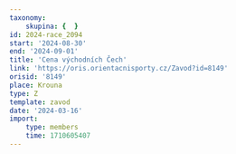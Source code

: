 ```yaml
---
taxonomy:
    skupina: {  }
id: 2024-race_2094
start: '2024-08-30'
end: '2024-09-01'
title: 'Cena východních Čech'
link: 'https://oris.orientacnisporty.cz/Zavod?id=8149'
orisid: '8149'
place: Krouna
type: Z
template: zavod
date: '2024-03-16'
import:
    type: members
    time: 1710605407
---
```


